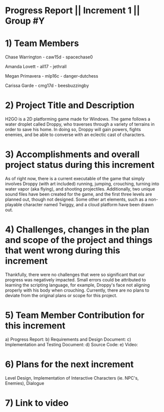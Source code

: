 
# Progress Report || Increment 1 || Group #Y
<!--Please use this template to describe your progress on the group project in the latest increment. 
Please do not change the font, font size, margins or line spacing. All the text in italic should be removed from your final submission.-->
# 1)   Team Members
Chase Warrington - caw15d - spacechase0

Amanda Lovett - all17 - jethrall

Megan Primavera - mlp16c -  danger-dutchess

Carissa Garde - cmg17d - beesbuzzingby

<!--Please write the name of all the team members, their FSU IDs, and GitHub IDs here.-->

# 2)   Project Title and Description
<!--Briefly describe your project.-->
H2GO is a 2D platforming game made for Windows. The game follows a water droplet called Droppy, who traverses through a variety of terrains in order to save his home. In doing so, Droppy will gain powers, fights enemies, and be able to converse with an eclectic cast of characters. 

# 3)  Accomplishments and overall project status during this increment
<!--Describe in detail what was accomplished during this increment and where your project stands overall compared to the initial scope and functionality proposed.-->
As of right now, there is a current executable of the game that simply involves Droppy (with art included) running, jumping, crouching, turning into water vapor (aka flying), and shooting projectiles. Additionally, two unique sound files have been created for the game, and the first three levels are planned out, though not designed. Some other art elements, such as a non-playable character named Twiggy, and a cloud platform have been drawn out. 

# 4)   Challenges, changes in the plan and scope of the project and things that went wrong during this increment
<!--Please describe here in detail:
- anything that was challenging during this increment and how you dealt with the challenges
- any changes that occurred in the initial plan you had for the project or its scope. Describe the reasons for the changes. 
- anything that went wrong during this increment-->
Thankfully, there were no challenges that were so significant that our progress was negatively impacted. Small errors could be attributed to learning the scripting language, for example, Droppy's face not aligning properly with his body when crouching. Currently, there are no plans to deviate from the original plans or scope for this project. 

# 5)   Team Member Contribution for this increment
<!--Please list each individual member and their contributions to each of the deliverables in this increment (be as detailed as possible).
In other words, describe the contribution of each team member to:
a)   the progress report, including the sections they wrote or contributed to
b)   the requirements and design document, including the sections they wrote or contributed to
c)   the implementation and testing document, including the sections they wrote or contributed to
d)   the source code (be detailed about which parts of the system each team member contributed to and how)
e)   the video or presentation-->
a) Progress Report: 
b) Requirements and Design Document:
c) Implementation and Testing Document:
d) Source Code:
e) Video: 

# 6)   Plans for the next increment
<!--If this report if for the first or second increment, describe what are you planning to achieve in the next increment.-->
Level Design, Implementation of Interactive Characters (ie. NPC's, Enemies), Dialogue


# 7)   Link to video
<!--Paste here the link to your video (only for increment 1 and 2).-->
